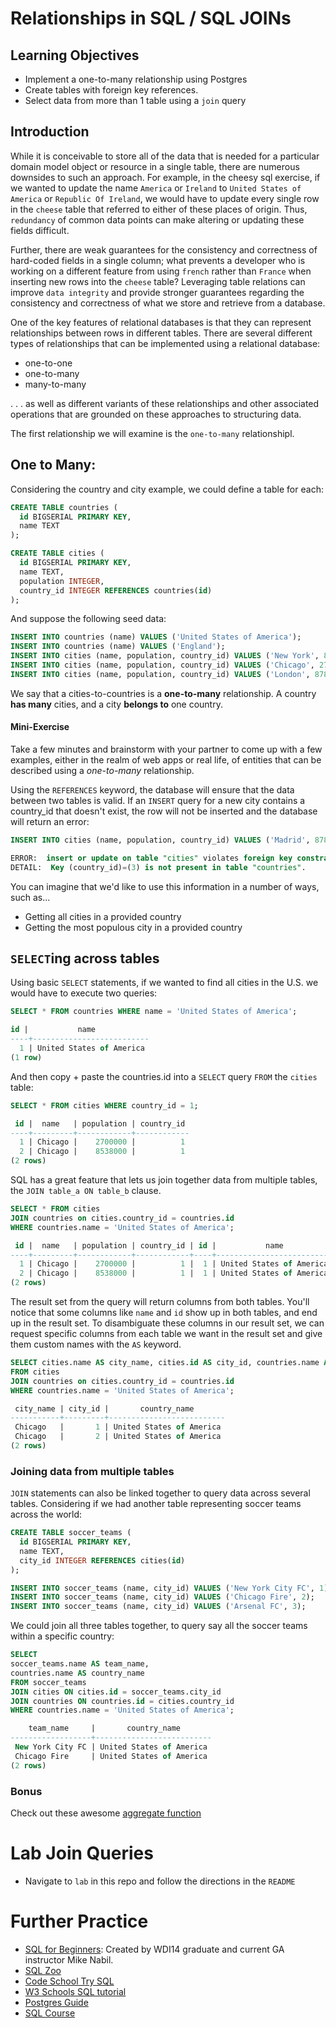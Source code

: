 # Relationships in SQL / SQL JOINs

## Learning Objectives

- Implement a one-to-many relationship using Postgres
- Create tables with foreign key references.
- Select data from more than 1 table using a `join` query


## Introduction

While it is conceivable to store all of the data that is needed for a particular domain model object or resource in a single table, there are numerous downsides to such an approach.  For example, in the cheesy sql exercise, if we wanted to update the name `America` or `Ireland` to `United States of America` or `Republic Of Ireland`, we would have to update every single row in the `cheese` table that referred to either of these places of origin.  Thus, `redundancy` of common data points can make altering or updating these fields difficult.  

Further, there are weak guarantees for the consistency and correctness of hard-coded fields in a single column; what prevents a developer who is working on a different feature from using `french` rather than `France` when inserting new rows into the `cheese` table?  Leveraging table relations can improve `data integrity` and provide stronger guarantees regarding the consistency and correctness of what we store and retrieve from a database.


One of the key features of relational databases is that they can represent relationships between rows in different tables.  There are several different types of relationships that can be implemented using a relational database:

- one-to-one
- one-to-many
- many-to-many

. . . as well as different variants of these relationships and other associated operations that are grounded on these approaches to structuring data.

The first relationship we will examine is the `one-to-many` relationshipl.

## One to Many:

Considering the country and city example, we could define a table for each:

```sql
CREATE TABLE countries (
  id BIGSERIAL PRIMARY KEY,
  name TEXT
);

CREATE TABLE cities (
  id BIGSERIAL PRIMARY KEY,
  name TEXT,
  population INTEGER,
  country_id INTEGER REFERENCES countries(id)
);
```

And suppose the following seed data:

```sql
INSERT INTO countries (name) VALUES ('United States of America');
INSERT INTO countries (name) VALUES ('England');
INSERT INTO cities (name, population, country_id) VALUES ('New York', 8538000, 1);
INSERT INTO cities (name, population, country_id) VALUES ('Chicago', 2700000, 1);
INSERT INTO cities (name, population, country_id) VALUES ('London', 8780000, 2);
```

We say that a cities-to-countries is a **one-to-many** relationship. A country **has many** cities, and a city **belongs to** one country.


#### Mini-Exercise
Take a few minutes and brainstorm with your partner to come up with a few examples, either in the realm of web apps or real life, of entities that can be described using a *one-to-many* relationship.

Using the `REFERENCES` keyword, the database will ensure that the data between two tables is valid. If an `INSERT` query for a new city contains a country_id that doesn't exist, the row will not be inserted and the database will return an error:

```sql
INSERT INTO cities (name, population, country_id) VALUES ('Madrid', 8780000, 3);

ERROR:  insert or update on table "cities" violates foreign key constraint "cities_country_id_fkey"
DETAIL:  Key (country_id)=(3) is not present in table "countries".
```

You can imagine that we'd like to use this information in a number of ways, such as...

- Getting all cities in a provided country
- Getting the most populous city in a provided country

## `SELECT`ing across tables

Using basic `SELECT` statements, if we wanted to find all cities in the U.S. we would have to execute two queries:

```sql
SELECT * FROM countries WHERE name = 'United States of America';

id |           name           
----+--------------------------
  1 | United States of America
(1 row)
```

And then copy + paste the countries.id into a `SELECT` query `FROM` the `cities` table:

```sql
SELECT * FROM cities WHERE country_id = 1;

 id |  name   | population | country_id 
----+---------+------------+------------
  1 | Chicago |    2700000 |          1
  2 | Chicago |    8538000 |          1
(2 rows)
```

SQL has a great feature that lets us join together data from multiple tables, the `JOIN table_a ON table_b` clause.

```sql
SELECT * FROM cities 
JOIN countries on cities.country_id = countries.id 
WHERE countries.name = 'United States of America';

 id |  name   | population | country_id | id |           name           
----+---------+------------+------------+----+--------------------------
  1 | Chicago |    2700000 |          1 |  1 | United States of America
  2 | Chicago |    8538000 |          1 |  1 | United States of America
(2 rows)
```

The result set from the query will return columns from both tables. You'll notice that some columns like `name` and `id` show up in both tables, and end up in the result set. To disambiguate these columns in our result set, we can request specific columns from each table we want in the result set and give them custom names with the `AS` keyword.

```sql
SELECT cities.name AS city_name, cities.id AS city_id, countries.name AS country_name 
FROM cities 
JOIN countries on cities.country_id = countries.id
WHERE countries.name = 'United States of America';

 city_name | city_id |       country_name       
-----------+---------+--------------------------
 Chicago   |       1 | United States of America
 Chicago   |       2 | United States of America
(2 rows)
```

### Joining data from multiple tables

`JOIN` statements can also be linked together to query data across several tables. Considering if we had another table representing soccer teams across the world:

```sql
CREATE TABLE soccer_teams (
  id BIGSERIAL PRIMARY KEY,
  name TEXT,
  city_id INTEGER REFERENCES cities(id)
);

INSERT INTO soccer_teams (name, city_id) VALUES ('New York City FC', 1);
INSERT INTO soccer_teams (name, city_id) VALUES ('Chicago Fire', 2);
INSERT INTO soccer_teams (name, city_id) VALUES ('Arsenal FC', 3);
```

We could join all three tables together, to query say all the soccer teams within a specific country:

```sql
SELECT 
soccer_teams.name AS team_name, 
countries.name AS country_name
FROM soccer_teams
JOIN cities ON cities.id = soccer_teams.city_id
JOIN countries ON countries.id = cities.country_id
WHERE countries.name = 'United States of America';

    team_name     |       country_name       
------------------+--------------------------
 New York City FC | United States of America
 Chicago Fire     | United States of America
(2 rows)
```


### Bonus

Check out these awesome [aggregate function](http://www.postgresqltutorial.com/postgresql-aggregate-functions/)


# Lab Join Queries
- Navigate to `lab` in this repo and follow the directions in the `README`

# Further Practice

- [SQL for Beginners](https://www.codewars.com/collections/sql-for-beginners/): Created by WDI14 graduate and current GA instructor Mike Nabil.
- [SQL Zoo](https://sqlzoo.net/)
- [Code School Try SQL](https://www.codeschool.com/courses/try-sql)
- [W3 Schools SQL tutorial](https://www.w3schools.com/sql/)
- [Postgres Guide](http://postgresguide.com/)
- [SQL Course](http://www.sqlcourse.com/)
